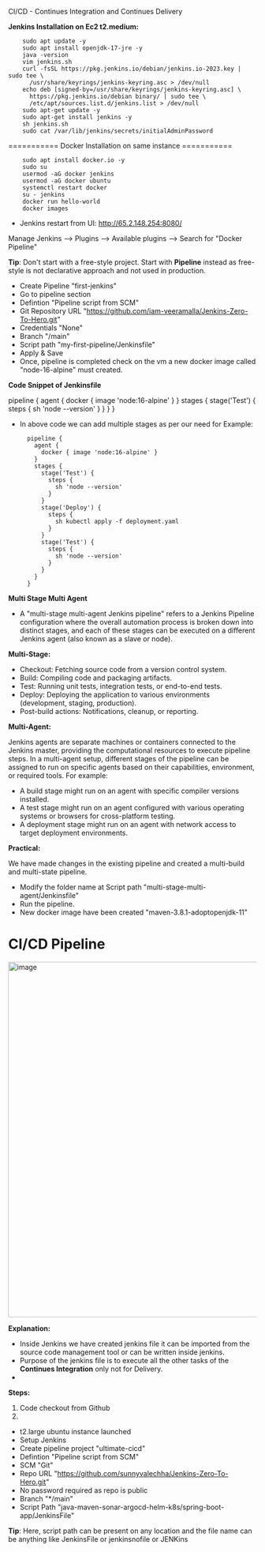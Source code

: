 CI/CD - Continues Integration and Continues Delivery

**Jenkins Installation on Ec2 t2.medium:**

        sudo apt update -y
        sudo apt install openjdk-17-jre -y
        java -version
        vim jenkins.sh
        curl -fsSL https://pkg.jenkins.io/debian/jenkins.io-2023.key | sudo tee \
          /usr/share/keyrings/jenkins-keyring.asc > /dev/null
        echo deb [signed-by=/usr/share/keyrings/jenkins-keyring.asc] \
          https://pkg.jenkins.io/debian binary/ | sudo tee \
          /etc/apt/sources.list.d/jenkins.list > /dev/null
        sudo apt-get update -y
        sudo apt-get install jenkins -y
        sh jenkins.sh
        sudo cat /var/lib/jenkins/secrets/initialAdminPassword

=========== Docker Installation on same instance ===========

        sudo apt install docker.io -y
        sudo su
        usermod -aG docker jenkins
        usermod -aG docker ubuntu
        systemctl restart docker
        su - jenkins
        docker run hello-world
        docker images

* Jenkins restart from UI: http://65.2.148.254:8080/

Manage Jenkins    -->    Plugins    -->    Available plugins    -->    Search for "Docker Pipeline"

**Tip**: Don't start with a free-style project. Start with **Pipeline** instead as free-style is not declarative approach and not used in production.

* Create Pipeline "first-jenkins"
* Go to pipeline section
* Defintion "Pipeline script from SCM"
* Git Repository URL "https://github.com/iam-veeramalla/Jenkins-Zero-To-Hero.git"
* Credentials "None"
* Branch "/main"
* Script path "my-first-pipeline/Jenkinsfile"
* Apply & Save
* Once, pipeline is completed check on the vm a new docker image called "node-16-alpine" must created.

**Code Snippet of Jenkinsfile**

pipeline {
  agent {
    docker { image 'node:16-alpine' }
  }
  stages {
    stage('Test') {
      steps {
        sh 'node --version'
      }
    }
  }
}

* In above code we can add multiple stages as per our need for Example:

        pipeline {
          agent {
            docker { image 'node:16-alpine' }
          }
          stages {
            stage('Test') {
              steps {
                sh 'node --version'
              }
            }
            stage('Deploy') {
              steps {
                sh kubectl apply -f deployment.yaml
              }
            }
            stage('Test') {
              steps {
                sh 'node --version'
              }
            }
          }
        }


**Multi Stage Multi Agent**

* A "multi-stage multi-agent Jenkins pipeline" refers to a Jenkins Pipeline configuration where the overall automation process is broken down into distinct stages, and each of these stages can be executed on a different Jenkins agent (also known as a slave or node).

**Multi-Stage:**

* Checkout: Fetching source code from a version control system.
* Build: Compiling code and packaging artifacts.
* Test: Running unit tests, integration tests, or end-to-end tests.
* Deploy: Deploying the application to various environments (development, staging, production).
* Post-build actions: Notifications, cleanup, or reporting.

**Multi-Agent:**

Jenkins agents are separate machines or containers connected to the Jenkins master, providing the computational resources to execute pipeline steps. In a multi-agent setup, different stages of the pipeline can be assigned to run on specific agents based on their capabilities, environment, or required tools. For example:

* A build stage might run on an agent with specific compiler versions installed.
* A test stage might run on an agent configured with various operating systems or browsers for cross-platform testing.
* A deployment stage might run on an agent with network access to target deployment environments.

**Practical:**

We have made changes in the existing pipeline and created a multi-build and multi-state pipeline.

* Modify the folder name at Script path "multi-stage-multi-agent/Jenkinsfile"
* Run the pipeline.
* New docker image have been created "maven-3.8.1-adoptopenjdk-11"


# CI/CD Pipeline

<img width="1743" height="720" alt="image" src="https://github.com/user-attachments/assets/efbe2aef-54e5-4192-bf3a-410c4241c41d" />

**Explanation:**

* Inside Jenkins we have created jenkins file it can be imported from the source code management tool or can be written inside jenkins.
* Purpose of the jenkins file is to execute all the other tasks of the **Continues Integration** only not for Delivery.
* 

**Steps:**

1. Code checkout from Github
2. 

* t2.large ubuntu instance launched
* Setup Jenkins
* Create pipeline project "ultimate-cicd"
* Defintion "Pipeline script from SCM"
* SCM "Git"
* Repo URL "https://github.com/sunnyvalechha/Jenkins-Zero-To-Hero.git"
* No password required as repo is public
* Branch "*/main"
* Script Path "java-maven-sonar-argocd-helm-k8s/spring-boot-app/JenkinsFile"

**Tip**: Here, script path can be present on any location and the file name can be anything like JenkinsFile or jenkinsnofile or JENKins

